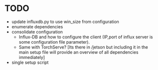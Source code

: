 
# TODO


* update influxdb.py to use win_size from configuration 
* enumerate dependencies
* consolidate configuration 
  * Influx-DB and how to configure the client (IP,port of influx server is some configuration file parameter).
  * Same with TorchServe? [Its there in /jetson but including it in the main setup file will provide an overview of all dependencies immediately]
* single setup script




